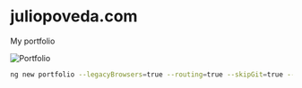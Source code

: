 # juliopoveda.com
My portfolio

![Portfolio](https://user-images.githubusercontent.com/1715022/92315507-1e4d0980-efac-11ea-9f8b-3ce2a2388aad.png)

```bash
ng new portfolio --legacyBrowsers=true --routing=true --skipGit=true --skipTests=true --style=scss --verbose=true
```
